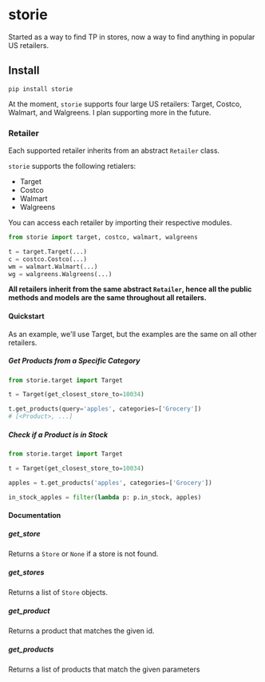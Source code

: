 # storie
Started as a way to find TP in stores, now a way to find anything in popular US retailers.

## Install

```
pip install storie
```

At the moment, `storie` supports four large US retailers: Target, Costco, Walmart, and Walgreens.
I plan supporting more in the future. 

### Retailer

Each supported retailer inherits from an abstract `Retailer` class.

`storie` supports the following retialers:

- Target
- Costco
- Walmart
- Walgreens

You can access each retailer by importing their respective modules.

```python
from storie import target, costco, walmart, walgreens

t = target.Target(...)
c = costco.Costco(...)
wm = walmart.Walmart(...)
wg = walgreens.Walgreens(...)
```

**All retailers inherit from the same abstract `Retailer`, hence all the public methods and models 
are the same throughout all retailers.**

#### Quickstart

As an example, we'll use Target, but the examples are the same on all other retailers.

##### Get Products from a Specific Category
```python
from storie.target import Target

t = Target(get_closest_store_to=10034)

t.get_products(query='apples', categories=['Grocery'])
# [<Product>, ...]
```

##### Check if a Product is in Stock

```python
from storie.target import Target

t = Target(get_closest_store_to=10034)

apples = t.get_products('apples', categories=['Grocery'])

in_stock_apples = filter(lambda p: p.in_stock, apples)
```

#### Documentation

##### get_store

Returns a `Store` or `None` if a store is not found.

##### get_stores

Returns a list of `Store` objects.

##### get_product

Returns a product that matches the given id.

##### get_products



Returns a list of products that match the given parameters

